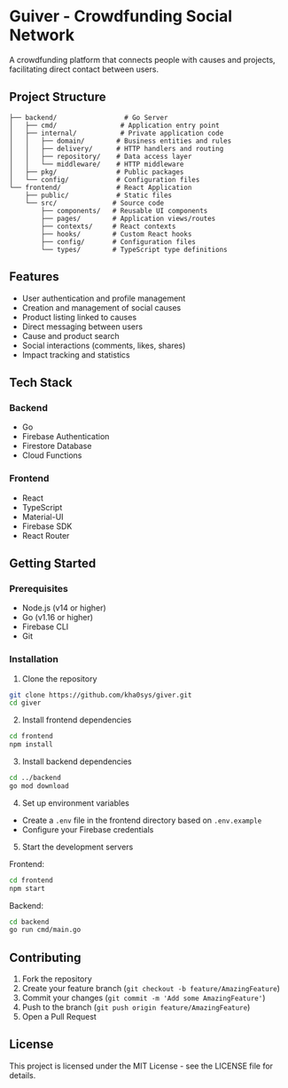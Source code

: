 # Guiver - Crowdfunding Social Network

A crowdfunding platform that connects people with causes and projects, facilitating direct contact between users.

## Project Structure

```plaintext
├── backend/                 # Go Server
│   ├── cmd/                # Application entry point
│   ├── internal/           # Private application code
│   │   ├── domain/        # Business entities and rules
│   │   ├── delivery/      # HTTP handlers and routing
│   │   ├── repository/    # Data access layer
│   │   └── middleware/    # HTTP middleware
│   ├── pkg/               # Public packages
│   └── config/            # Configuration files
└── frontend/              # React Application
    ├── public/            # Static files
    └── src/              # Source code
        ├── components/   # Reusable UI components
        ├── pages/        # Application views/routes
        ├── contexts/     # React contexts
        ├── hooks/        # Custom React hooks
        ├── config/       # Configuration files
        └── types/        # TypeScript type definitions

```

## Features

- User authentication and profile management
- Creation and management of social causes
- Product listing linked to causes
- Direct messaging between users
- Cause and product search
- Social interactions (comments, likes, shares)
- Impact tracking and statistics

## Tech Stack

### Backend
- Go
- Firebase Authentication
- Firestore Database
- Cloud Functions

### Frontend
- React
- TypeScript
- Material-UI
- Firebase SDK
- React Router

## Getting Started

### Prerequisites
- Node.js (v14 or higher)
- Go (v1.16 or higher)
- Firebase CLI
- Git

### Installation

1. Clone the repository
```bash
git clone https://github.com/kha0sys/giver.git
cd giver
```

2. Install frontend dependencies
```bash
cd frontend
npm install
```

3. Install backend dependencies
```bash
cd ../backend
go mod download
```

4. Set up environment variables
- Create a `.env` file in the frontend directory based on `.env.example`
- Configure your Firebase credentials

5. Start the development servers

Frontend:
```bash
cd frontend
npm start
```

Backend:
```bash
cd backend
go run cmd/main.go
```

## Contributing

1. Fork the repository
2. Create your feature branch (`git checkout -b feature/AmazingFeature`)
3. Commit your changes (`git commit -m 'Add some AmazingFeature'`)
4. Push to the branch (`git push origin feature/AmazingFeature`)
5. Open a Pull Request

## License

This project is licensed under the MIT License - see the LICENSE file for details.
